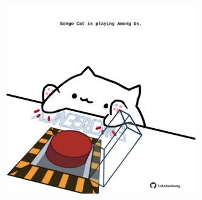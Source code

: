 <!-- built at 23/08/2023, 12:01:00 UTC -->
<p align="center">
  <img width="500" height="500" src="./ReadmeImage.svg">
</p>
